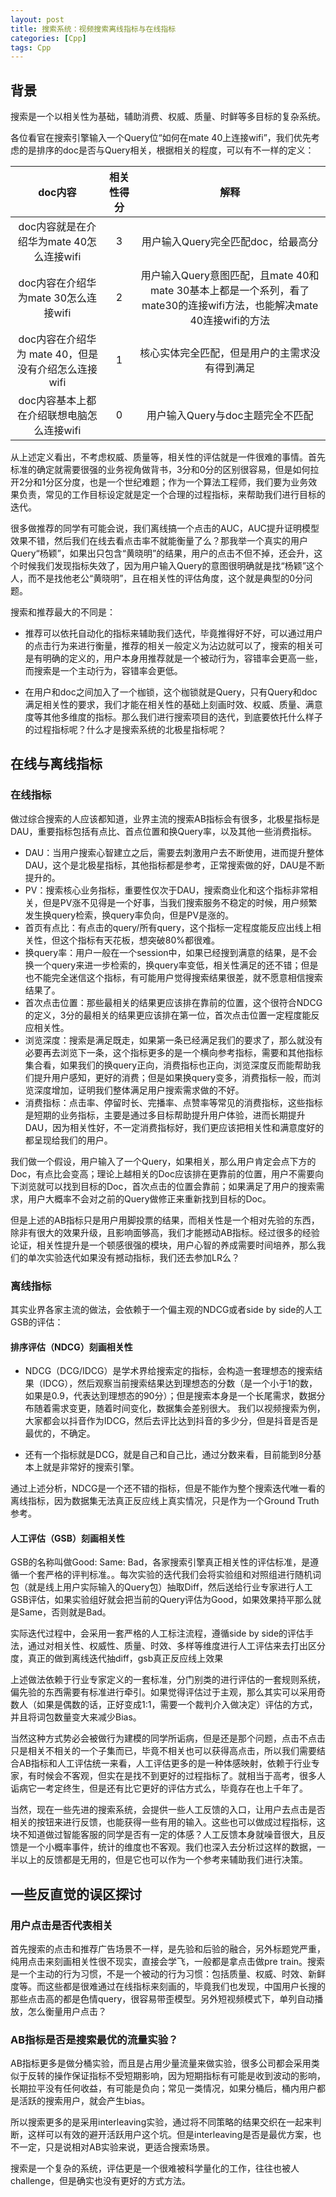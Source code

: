 ```yaml
---
layout: post
title: 搜索系统：视频搜索离线指标与在线指标
categories: [Cpp]
tags: Cpp
---
```


## 背景

搜索是一个以相关性为基础，辅助消费、权威、质量、时鲜等多目标的复杂系统。

各位看官在搜索引擎输入一个Query位“如何在mate 40上连接wifi”，我们优先考虑的是排序的doc是否与Query相关，根据相关的程度，可以有不一样的定义：

| doc内容 | 相关性得分 | 解释 |
| :-----:| :----: | :----: |
| doc内容就是在介绍华为mate 40怎么连接wifi | 3 | 用户输入Query完全匹配doc，给最高分 |
| doc内容在介绍华为mate 30怎么连接wifi | 2 | 用户输入Query意图匹配，且mate 40和mate 30基本上都是一个系列，看了mate30的连接wifi方法，也能解决mate 40连接wifi的方法 |
| doc内容在介绍华为 mate 40，但是没有介绍怎么连接wifi | 1 | 核心实体完全匹配，但是用户的主需求没有得到满足 |
| doc内容基本上都在介绍联想电脑怎么连接wifi | 0 | 用户输入Query与doc主题完全不匹配 |

从上述定义看出，不考虑权威、质量等，相关性的评估就是一件很难的事情。首先标准的确定就需要很强的业务视角做背书，3分和0分的区别很容易，但是如何拉开2分和1分区分度，也是一个世纪难题；作为一个算法工程师，我们要为业务效果负责，常见的工作目标设定就是定一个合理的过程指标，来帮助我们进行目标的迭代。

很多做推荐的同学有可能会说，我们离线搞一个点击的AUC，AUC提升证明模型效果不错，然后我们在线去看点击率不就能衡量了么？那我举一个真实的用户Query“杨颖”，如果出只包含“黄晓明”的结果，用户的点击不但不掉，还会升，这个时候我们发现指标失效了，因为用户输入Query的意图很明确就是找“杨颖”这个人，而不是找他老公“黄晓明”，且在相关性的评估角度，这个就是典型的0分问题。

搜索和推荐最大的不同是：

- 推荐可以依托自动化的指标来辅助我们迭代，毕竟推得好不好，可以通过用户的点击行为来进行衡量，推荐的相关一般定义为沾边就可以了，搜索的相关可是有明确的定义的，用户本身用推荐就是一个被动行为，容错率会更高一些，而搜索是一个主动行为，容错率会更低。

- 在用户和doc之间加入了一个枷锁，这个枷锁就是Query，只有Query和doc满足相关性的要求，我们才能在相关性的基础上刻画时效、权威、质量、满意度等其他多维度的指标。那么我们进行搜索项目的迭代，到底要依托什么样子的过程指标呢？什么才是搜索系统的北极星指标呢？

## 在线与离线指标

### 在线指标

做过综合搜索的人应该都知道，业界主流的搜索AB指标会有很多，北极星指标是DAU，重要指标包括有点比、首点位置和换Query率，以及其他一些消费指标。

- DAU：当用户搜索心智建立之后，需要去刺激用户去不断使用，进而提升整体DAU，这个是北极星指标，其他指标都是参考，正常搜索做的好，DAU是不断提升的。
- PV：搜索核心业务指标，重要性仅次于DAU，搜索商业化和这个指标非常相关，但是PV涨不见得是一个好事，当我们搜索服务不稳定的时候，用户频繁发生换query检索，换query率负向，但是PV是涨的。
- 首页有点比：有点击的query/所有query，这个指标一定程度能反应出线上相关性，但这个指标有天花板，想突破80%都很难。
- 换query率：用户一般在一个session中，如果已经搜到满意的结果，是不会换一个query来进一步检索的，换query率变低，相关性满足的还不错；但是也不能完全迷信这个指标，有可能用户觉得搜索结果很差，就不愿意相信搜索结果了。
- 首次点击位置：那些最相关的结果更应该排在靠前的位置，这个很符合NDCG的定义，3分的最相关的结果更应该排在第一位，首次点击位置一定程度能反应相关性。
- 浏览深度：搜索是满足既走，如果第一条已经满足我们的要求了，那么就没有必要再去浏览下一条，这个指标更多的是一个横向参考指标，需要和其他指标集合看，如果我们的换query正向，消费指标也正向，浏览深度反而能帮助我们提升用户感知，更好的消费；但是如果换query变多，消费指标一般，而浏览深度增加，证明我们整体满足用户搜索需求做的不好。
- 消费指标：点击率、停留时长、完播率、点赞率等常见的消费指标，这些指标是短期的业务指标，主要是通过多目标帮助提升用户体验，进而长期提升DAU，因为相关性好，不一定消费指标好，我们更应该把相关性和满意度好的都呈现给我们的用户。

我们做一个假设，用户输入了一个Query，如果相关，那么用户肯定会点下方的Doc，有点比会变高；理论上越相关的Doc应该排在更靠前的位置，用户不需要向下浏览就可以找到目标的Doc，首次点击的位置会靠前；如果满足了用户的搜索需求，用户大概率不会对之前的Query做修正来重新找到目标的Doc。

但是上述的AB指标只是用户用脚投票的结果，而相关性是一个相对先验的东西，除非有很大的效果升级，且影响面够高，我们才能撼动AB指标。经过很多的经验论证，相关性提升是一个顿感很强的模块，用户心智的养成需要时间培养，那么我们的单次实验迭代如果没有撼动指标，我们还去参加LR么？

### 离线指标

其实业界各家主流的做法，会依赖于一个偏主观的NDCG或者side by side的人工GSB的评估：

#### 排序评估（NDCG）刻画相关性

- NDCG（DCG/IDCG）是学术界给搜索定的指标，会构造一套理想态的搜索结果（IDCG），然后观察当前搜索结果达到理想态的分数（是一个小于1的数，如果是0.9，代表达到理想态的90分）；但是搜索本身是一个长尾需求，数据分布随着需求变更，随着时间变化，数据集会差别很大。
我们以视频搜索为例，大家都会以抖音作为IDCG，然后去评比达到抖音的多少分，但是抖音是否是最优的，不确定。

- 还有一个指标就是DCG，就是自己和自己比，通过分数来看，目前能到8分基本上就是非常好的搜索引擎。

通过上述分析，NDCG是一个还不错的指标，但是不能作为整个搜索迭代唯一看的离线指标，因为数据集无法真正反应线上真实情况，只是作为一个Ground Truth参考。

#### 人工评估（GSB）刻画相关性

GSB的名称叫做Good: Same: Bad，各家搜索引擎真正相关性的评估标准，是遵循一个套严格的评判标准。。每次实验的迭代我们会将实验组和对照组进行随机词包（就是线上用户实际输入的Query包）抽取Diff，然后送给行业专家进行人工GSB评估，如果实验组好就会把当前的Query评估为Good，如果效果持平那么就是Same，否则就是Bad。

实际迭代过程中，会采用一套严格的人工标注流程，遵循side by side的评估手法，通过对相关性、权威性、质量、时效、多样等维度进行人工评估来去打出区分度，真正的做到离线迭代抽diff，gsb真正反应线上效果

上述做法依赖于行业专家定义的一套标准，分门别类的进行评估的一套规则系统，偏先验的东西需要有标准进行牵引。如果觉得评估过于主观，那么其实可以采用奇数人（如果是偶数的话，正好变成1:1，需要一个裁判介入做决定）评估的方式，并且将词包数量变大来减少Bias。

当然这种方式势必会被做行为建模的同学所诟病，但是还是那个问题，点击不点击只是相关不相关的一个子集而已，毕竟不相关也可以获得高点击，所以我们需要结合AB指标和人工评估统一来看，人工评估更多的是一种体感映射，依赖于行业专家，有时候会不客观，但实在是找不到更好的过程指标了。就相当于高考，很多人诟病它一考定终生，但是还有比它更好的评估方式么，毕竟存在也上千年了。

当然，现在一些先进的搜索系统，会提供一些人工反馈的入口，让用户去点击是否相关的按钮来进行反馈，也能获得一些有用的输入。这些也可以做成过程指标，这块不知道做过智能客服的同学是否有一定的体感？人工反馈本身就噪音很大，且反馈是一个小概率事件，统计的维度也不客观。我们也深入去分析过这样的数据，一半以上的反馈都是无用的，但是它也可以作为一个参考来辅助我们进行决策。

## 一些反直觉的误区探讨

### 用户点击是否代表相关

首先搜索的点击和推荐广告场景不一样，是先验和后验的融合，另外标题党严重，纯用点击来刻画相关性很不现实，直接会学飞，一般都是拿点击做pre train。搜索是一个主动的行为习惯，不是一个被动的行为习惯：包括质量、权威、时效、新鲜度等。而这些都是很难通过在线指标来刻画的，毕竟我们也发现，中国用户长搜的那些点击高的都是色情query，很容易带歪模型。另外短视频模式下，单列自动播放，怎么衡量用户点击？

### AB指标是否是搜索最优的流量实验？

AB指标更多是做分桶实验，而且是占用少量流量来做实验，很多公司都会采用类似于反转的操作保证指标不受短期影响，因为短期指标有可能是收到波动的影响，长期拉平没有任何收益，有可能是负向；常见一类情况，如果分桶后，桶内用户都是活跃的搜索用户，就会产生bias。

所以搜索更多的是采用interleaving实验，通过将不同策略的结果交织在一起来判断，这样可以有效的避开活跃用户这个坑。但是interleaving是否是最优方案，也不一定，只是说相对AB实验来说，更适合搜索场景。

搜索是一个复杂的系统，评估更是一个很难被科学量化的工作，往往也被人challenge，但是确实也没有更好的方式方法。